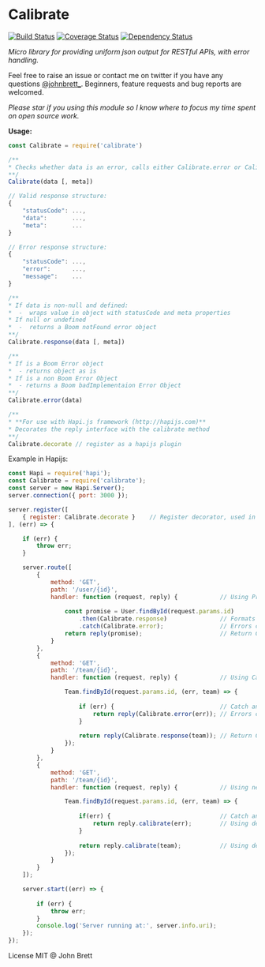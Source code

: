 Calibrate
=========

[![Build Status](https://travis-ci.org/johnbrett/calibrate.svg?branch=master)](https://travis-ci.org/johnbrett/calibrate)
[![Coverage Status](https://coveralls.io/repos/johnbrett/calibrate/badge.svg?branch=master&service=github)](https://coveralls.io/github/johnbrett/calibrate?branch=master)
[![Dependency Status](https://david-dm.org/johnbrett/calibrate.svg)](https://david-dm.org/johnbrett/calibrate)

*Micro library for providing uniform json output for RESTful APIs, with error handling.*

Feel free to raise an issue or contact me on twitter if you have any questions [@johnbrett_](https://www.twitter.com/johnbrett_). Beginners, feature requests and bug reports are welcomed.

*Please star if you using this module so I know where to focus my time spent on open source work.*

**Usage:**
```javascript
const Calibrate = require('calibrate')

/**
* Checks whether data is an error, calls either Calibrate.error or Calibrate.reponse
**/
Calibrate(data [, meta])

// Valid response structure:
{
    "statusCode": ...,
    "data":       ...,
    "meta":       ...
}

// Error response structure:
{
    "statusCode": ...,
    "error":      ...,
    "message":    ...
}

/**
* If data is non-null and defined:
*  -  wraps value in object with statusCode and meta properties
* If null or undefined
*  -  returns a Boom notFound error object
**/
Calibrate.response(data [, meta])

/**
* If is a Boom Error object
*  - returns object as is
* If is a non Boom Error Object
*  - returns a Boom badImplementaion Error Object
**/
Calibrate.error(data)

/**
* **For use with Hapi.js framework (http://hapijs.com)**
* Decorates the reply interface with the calibrate method
**/
Calibrate.decorate // register as a hapijs plugin

```

Example in Hapijs:
```javascript
const Hapi = require('hapi');
const Calibrate = require('calibrate');
const server = new Hapi.Server();
server.connection({ port: 3000 });

server.register([
    { register: Calibrate.decorate }    // Register decorator, used in third example
], (err) => {

    if (err) {
        throw err;
    }

    server.route([
        {
            method: 'GET',
            path: '/user/{id}',
            handler: function (request, reply) {            // Using Promises
                
                const promise = User.findById(request.params.id)
                    .then(Calibrate.response)               // Formats Response
                    .catch(Calibrate.error);                // Errors caught and wrapped
                return reply(promise);                      // Return Calibrated Response
            }
        },
        {
            method: 'GET',
            path: '/team/{id}',
            handler: function (request, reply) {            // Using Callbacks

                Team.findById(request.params.id, (err, team) => {
                    
                    if (err) {                              // Catch any errors
                        return reply(Calibrate.error(err)); // Errors caught and wrapped
                    }
                    
                    return reply(Calibrate.response(team)); // Return Calibrate Response
                });
            }
        },
        {
            method: 'GET',
            path: '/team/{id}',
            handler: function (request, reply) {            // Using new decorator function

                Team.findById(request.params.id, (err, team) => {
                    
                    if(err) {                               // Catch any errors
                        return reply.calibrate(err);        // Using decorator function
                    }
                    
                    return reply.calibrate(team);           // Using decorator function
                });
            }
        }
    ]);

    server.start((err) => {
    
        if (err) {
            throw err;
        }
        console.log('Server running at:', server.info.uri);
    });
});
```

License MIT @ John Brett
